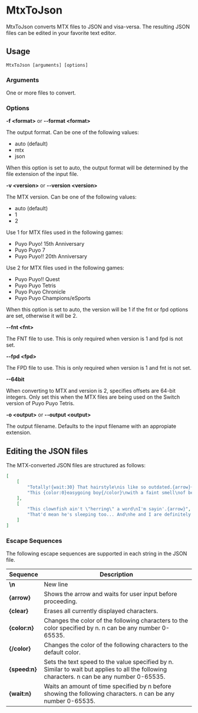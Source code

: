 # MtxToJson
MtxToJson converts MTX files to JSON and visa-versa. The resulting JSON files can be edited in your favorite text editor.

## Usage
```
MtxToJson [arguments] [options]
```

### Arguments

One or more files to convert.

### Options

**-f &lt;format&gt;** or **--format &lt;format&gt;**

The output format. Can be one of the following values:
* auto (default)
* mtx
* json

When this option is set to auto, the output format will be determined by the file extension of the input file.

**-v &lt;version&gt;** or **--version &lt;version&gt;**

The MTX version. Can be one of the following values:
* auto (default)
* 1
* 2

Use 1 for MTX files used in the following games:
* Puyo Puyo! 15th Anniversary
* Puyo Puyo 7
* Puyo Puyo!! 20th Anniversary

Use 2 for MTX files used in the following games:
* Puyo Puyo!! Quest
* Puyo Puyo Tetris
* Puyo Puyo Chronicle
* Puyo Puyo Champions/eSports

When this option is set to auto, the version will be 1 if the fnt or fpd options are set, otherwise it will be 2.

**--fnt &lt;fnt&gt;**

The FNT file to use. This is only required when version is 1 and fpd is not set.

**--fpd &lt;fpd&gt;**

The FPD file to use. This is only required when version is 1 and fnt is not set.

**--64bit**

When converting to MTX and version is 2, specifies offsets are 64-bit integers. Only set this when the MTX files are being used on the Switch version of Puyo Puyo Tetris.

**-o &lt;output&gt;** or **--output &lt;output&gt;**

The output filename. Defaults to the input filename with an appropiate extension.

## Editing the JSON files
The MTX-converted JSON files are structured as follows:
```json
[
    [
        "Totally!{wait:30} That hairstyle\nis like so outdated.{arrow}{clear}You see anyone else\nsporting your goofy hair?{arrow}",
        "This {color:0}easygoing boy{/color}\nwith a faint smell\nof beetles!{arrow}"
    ],
    [
        "This clownfish ain't \"herring\" a word\nI'm sayin'.{arrow}",
        "That'd mean he's sleeping too... And\nhe and I are definitely not sleeping\ntogether.{arrow}"
    ]
]
```

### Escape Sequences

The following escape sequences are supported in each string in the JSON file.

| Sequence      | Description |
|---------------|-------------|
| **\n**        | New line
| **{arrow}**   | Shows the arrow and waits for user input before proceeding.
| **{clear}**   | Erases all currently displayed characters.
| **{color:n}** | Changes the color of the following characters to the color specified by n. n can be any number 0-65535.
| **{/color}**  | Changes the color of the following characters to the default color.
| **{speed:n}** | Sets the text speed to the value specified by n. Similar to wait but applies to all the following characters. n can be any number 0-65535.
| **{wait:n}**  | Waits an amount of time specified by n before showing the following characters. n can be any number 0-65535.